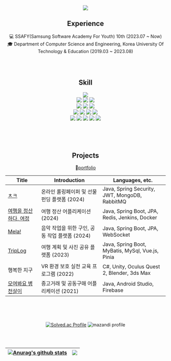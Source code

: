 <div align="center"> 

<img src="https://capsule-render.vercel.app/api?type=waving&color=99ccff&height=300&section=header&text=Welcome%20to%20SINYEONG's%20Github&fontSize=50" />


## Experience

💻 SSAFY(Samsung Software Academy For Youth) 10th (2023.07 ~ Now)<br>
🎓 Department of Computer Science and Engineering, Korea University Of Technology & Education (2019.03 ~ 2023.08)<br>


<br/><br/>

## Skill

<img src="https://img.shields.io/badge/JAVA-007396?style=for-the-badge&logo=openjdk&logoColor=white">
<br>
<img src="https://img.shields.io/badge/springboot-6DB33F?style=for-the-badge&logo=springboot&logoColor=white">
<img src="https://img.shields.io/badge/springsecurity-6DB33F?style=for-the-badge&logo=spring security&logoColor=white">
<img src="https://img.shields.io/badge/Hibernate-59666C?style=for-the-badge&logo=hibernate&logoColor=white"> 
<br>
<img src="https://img.shields.io/badge/MySQL-4479A1?style=for-the-badge&logo=MySQL&logoColor=white"> 
<img src="https://img.shields.io/badge/redis-DC382D?style=for-the-badge&logo=Redis&logoColor=white">
<img src="https://img.shields.io/badge/mongodb-47A248?style=for-the-badge&logo=mongodb&logoColor=white">
<br>
<img src="https://img.shields.io/badge/HTML5-E34F26?style=for-the-badge&logo=HTML5&logoColor=white">
<img src="https://img.shields.io/badge/JavaScript-F7DF1E?style=for-the-badge&logo=JavaScript&logoColor=white">
<img src="https://img.shields.io/badge/CSS3-1572B6?style=for-the-badge&logo=CSS3&logoColor=white">
<img src="https://img.shields.io/badge/Vue.js-4FC08D?style=for-the-badge&logo=Vue.js&logoColor=white">
<br>

<img src="https://img.shields.io/badge/Eclipse-2C2255?style=for-the-badge&logo=Eclipse%20IDE&logoColor=white">
<img src="https://img.shields.io/badge/intellij idea-000000?style=for-the-badge&logo=intellijidea&logoColor=white">
<img src="https://img.shields.io/badge/VSCode-007ACC?style=for-the-badge&logo=VisualStudioCode&logoColor=white">
<img src="https://img.shields.io/badge/Android Studio-3DDC84?style=for-the-badge&logo=AndroidStudio&logoColor=white">
<img src="https://img.shields.io/badge/Unity-57b9d3?style=for-the-badge&logo=Unity&logoColor=white">
<!-- <br> <img src="https://img.shields.io/badge/github-181717?style=for-the-badge&logo=github&logoColor=white"> -->
<!-- <img src="https://img.shields.io/badge/Oracle-F80000?style=for-the-badge&logo=Oracle&logoColor=white">  -->
<!-- <img src="https://img.shields.io/badge/aws-232F3E?style=for-the-badge&logo=Amazon aws&logoColor=white"> -->

<br/><br/><br/>

## Projects
🔗<a href="https://estuma.notion.site/9962fef0380a42eeb15b739f244d4082?pvs=4">portfolio</a>


| Title | Introduction | Languages, etc. |
| ------------- | ------------- | ------------- |
| <a href="https://github.com/estuma/chuka">ㅊㅋ</a> | 온라인 롤링페이퍼 및 선물 펀딩 플랫폼 (2024) | Java, Spring Security, JWT, MongoDB, RabbitMQ |
| <a href="https://github.com/estuma/yeojung">여행을 정산하다, 여정</a> | 여행 정산 어플리케이션 (2024) | Java, Spring Boot, JPA, Redis, Jenkins, Docker |
| <a href="https://github.com/estuma/Mela">Mela!</a> | 음악 작업을 위한 구인, 공동 작업 플랫폼 (2024) | Java, Spring Boot, JPA, WebSocket |
| <a href="https://github.com/estuma/TripLog">TripLog</a> | 여행 계획 및 사진 공유 플랫폼 (2023) | Java, Spring Boot, MyBatis, MySql, Vue.js, Pinia |
| <a herf="">행복한 지구</a> | VR 환경 보호 실천 교육 프로그램 (2022) | C#, Unity, Oculus Quest 2, Blender, 3ds Max |
| <a href="https://github.com/estuma/mobile">모여봐요 병천살이</a> | 중고거래 및 공동구매 어플리케이션 (2021) | Java, Android Studio, Firebase |

<br><br><br>

[![Solved.ac Profile](http://mazassumnida.wtf/api/v2/generate_badge?boj=duckhan)](https://solved.ac/duckhan/) 
![mazandi profile](http://mazandi.herokuapp.com/api?handle=duckhan&theme=warm)

<br><br>


| <a href="https://github.com/anuraghazra/github-readme-stats"><img align="center" src="https://github-readme-stats.vercel.app/api?username=estuma&rank_icon=github&show_icons=true&theme=default_repocard&hide_border=true" alt="Anurag's github stats" /></a> | <a href="https://github.com/anuraghazra/github-readme-stats"><img align="center" src="https://github-readme-stats.vercel.app/api/top-langs/?username=estuma&layout=compact&theme=buefy&hide_border=true" /></a> |
| ------------- | ------------- |






</div>


<!--
**estuma/estuma** is a ✨ _special_ ✨ repository because its `README.md` (this file) appears on your GitHub profile.

Here are some ideas to get you started:

- 🔭 I’m currently working on ...
- 🌱 I’m currently learning ...
- 👯 I’m looking to collaborate on ...
- 🤔 I’m looking for help with ...
- 💬 Ask me about ...
- 📫 How to reach me: ...
- 😄 Pronouns: ...
- ⚡ Fun fact: ...
-->

<!--
####  :clipboard: Once I've Used 
  
 <br/>
  
<img src="https://img.shields.io/badge/JAVA-007396?style=for-the-badge&logo=Java&logoColor=white">
<img src="https://img.shields.io/badge/JavaScript-F7DF1E?style=for-the-badge&logo=JavaScript&logoColor=white">
<img src="https://img.shields.io/badge/Spring-6DB33F?style=for-the-badge&logo=Spring&logoColor=white">
<img src="https://img.shields.io/badge/HTML5-E34F26?style=for-the-badge&logo=HTML5&logoColor=white">
<img src="https://img.shields.io/badge/CSS3-1572B6?style=for-the-badge&logo=CSS3&logoColor=white"> <br>
<img src="https://img.shields.io/badge/MySQL-4479A1?style=for-the-badge&logo=MySQL&logoColor=white">
<img src="https://img.shields.io/badge/Oracle-F80000?style=for-the-badge&logo=Oracle&logoColor=white"> 
<img src="https://img.shields.io/badge/aws-232F3E?style=for-the-badge&logo=Amazon aws&logoColor=white">
<img src="https://img.shields.io/badge/Eclipse-2C2255?style=for-the-badge&logo=Eclipse%20IDE&logoColor=white">
<img src="https://img.shields.io/badge/github-181717?style=for-the-badge&logo=github&logoColor=white">
<img src="https://img.shields.io/badge/VSCode-007ACC?style=for-the-badge&logo=VisualStudioCode&logoColor=white">

![Anurag's GitHub stats](https://github-readme-stats.vercel.app/api?username=estuma&show_icons=true&theme=vue)

<table>
  <tr>
    <th>Title</th>
    <th>Introduction</th>
    <th>Languages, etc.</th>
  </tr>
  <tr>
    <td><a href="https://github.com/estuma/chuka">ㅊㅋ</a></td>
    <td> 온라인 롤링페이퍼 및 선물 펀딩 서비스 (2024) </td>
    <td>Java, Sprint Boot, Spring Security, JPA, MongoDB, Redis, OpenFeign</td>
  </tr>
  <tr>
    <td><a href="https://github.com/estuma/yeojung">여행을 정산하다, 여정</a></td>
    <td> 여행 정산 어플리케이션 (2024) </td>
    <td>Java, Sprint Boot, JPA, Jenkins, Docker</td>
  </tr>
  <tr>
    <td><a href="https://github.com/estuma/Mela">Mela!</a></td>
    <td> 음악 작업을 위한 구인, 공동 작업 플랫폼 (2024) </td>
    <td>Java, Sprint Boot, JPA</td>
  </tr>
  <tr>
    <td><a href="https://github.com/estuma/TripLog">TripLog</a></td>
    <td> 여행 계획 ... (2023) </td>
    <td>Java, Sprint Boot, MySql, MyBatis, Vue.js, Pinia</td>
  </tr>
  <tr>
    <td><a href="https://github.com/estuma/mobile">모여봐요 병천살이</a></td>
    <td> 중고거래 및 공동구매 어플리케이션 (2021) </td>
    <td>Java, Android Studio, Firebase</td>
  </tr>
</table>


-->
